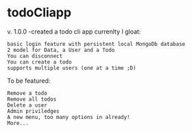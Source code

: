# todoCliapp
v. 1.0.0
-created a todo cli app
currenlty I gloat:

    basic login feature with persistent local MongoDb database
    2 model for Data, a User and a Todo
    You can disconnect
    You can create a todo
    supports multiple users (one at a time ;D)

To be featured:

    Remove a todo
    Remove all todos
    Delete a user
    Admin priviledges
    A new menu, too many options in already!
    More...
